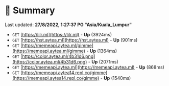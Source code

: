 # 📖 Summary
Last updated: **27/8/2022, 1:27:37 PG "Asia/Kuala_Lumpur"**

- `GET` [https://lilr.ml](https://lilr.ml) - **Up** (3924ms)
- `GET` [https://hst.aytea.ml](https://hst.aytea.ml) - **Up** (901ms)
- `GET` [https://memeapi.aytea.ml/gimme](https://memeapi.aytea.ml/gimme) - **Up** (1364ms)
- `GET` [https://color.aytea.ml/4b31d6.png](https://color.aytea.ml/4b31d6.png) - **Up** (2071ms)
- `GET` [https://memeapi.aytea.ml](https://memeapi.aytea.ml) - **Up** (868ms)
- `GET` [https://memeapi.aytea14.repl.co/gimme](https://memeapi.aytea14.repl.co/gimme) - **Up** (1540ms)
